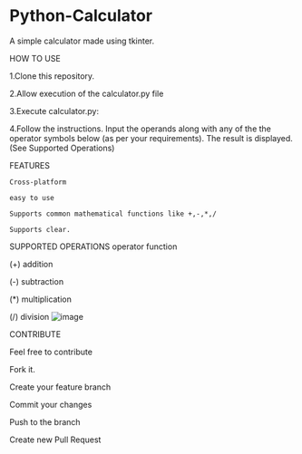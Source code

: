 # Python-Calculator
A simple calculator made using tkinter.

HOW TO USE

1.Clone this repository.

2.Allow execution of the calculator.py file

3.Execute calculator.py:

4.Follow the instructions. Input the operands along with any of the the operator symbols below (as per your requirements). The result is displayed. (See Supported Operations)

FEATURES

    Cross-platform

    easy to use

    Supports common mathematical functions like +,-,*,/

    Supports clear.

SUPPORTED OPERATIONS
operator 	  function

(+)	         addition

(-)         subtraction

(*)	        multiplication

(/)	          division
![image](https://user-images.githubusercontent.com/65598276/120921577-f547d980-c6e1-11eb-8953-6dd95cc4e789.png)


CONTRIBUTE

   Feel free to contribute

   Fork it.

   Create your feature branch

   Commit your changes

   Push to the branch

   Create new Pull Request
